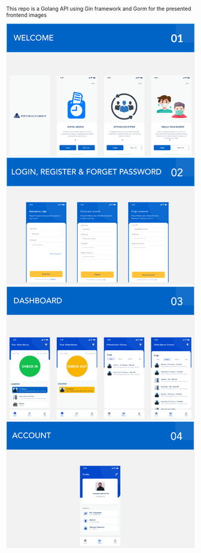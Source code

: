 This repo is a Golang API using Gin framework and Gorm for the presented frontend images

![alt text](https://github.com/Hery21/assignment-phincon-backend/blob/main/Welcome.png)
![alt text](https://github.com/Hery21/assignment-phincon-backend/blob/main/Login%2C%20Register%2C%20and%20Forget%20Password.png)
![alt text](https://github.com/Hery21/assignment-phincon-backend/blob/main/Dashboard.png)
![alt text](https://github.com/Hery21/assignment-phincon-backend/blob/main/Account.png)
